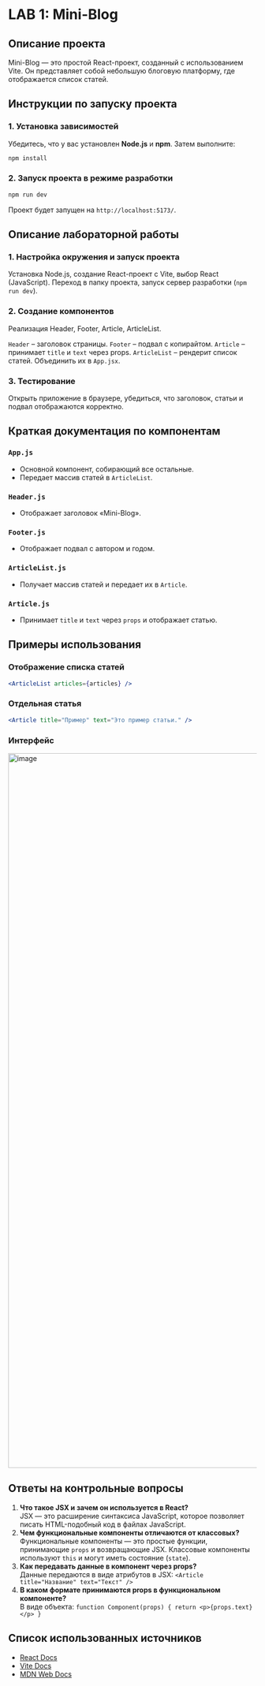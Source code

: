 # LAB 1: Mini-Blog

## Описание проекта
Mini-Blog — это простой React-проект, созданный с использованием Vite. Он представляет собой небольшую блоговую платформу, где отображается список статей. 

## Инструкции по запуску проекта
### 1. Установка зависимостей
Убедитесь, что у вас установлен **Node.js** и **npm**. Затем выполните:
```sh
npm install
```

### 2. Запуск проекта в режиме разработки
```sh
npm run dev
```
Проект будет запущен на `http://localhost:5173/`.

## Описание лабораторной работы

### 1. Настройка окружения и запуск проекта
Установка Node.js, создание React-проект с Vite, выбор React (JavaScript). Переход в папку проекта, запуск сервер разработки (`npm run dev`).

### 2. Создание компонентов
Реализация Header, Footer, Article, ArticleList.

`Header` – заголовок страницы.
`Footer` – подвал с копирайтом.
`Article` – принимает `title` и `text` через props.
`ArticleList` – рендерит список статей.
Объединить их в `App.jsx`.

### 3. Тестирование
Открыть приложение в браузере, убедиться, что заголовок, статьи и подвал отображаются корректно.

## Краткая документация по компонентам

### `App.js`
- Основной компонент, собирающий все остальные.
- Передает массив статей в `ArticleList`.

### `Header.js`
- Отображает заголовок «Mini-Blog».

### `Footer.js`
- Отображает подвал с автором и годом.

### `ArticleList.js`
- Получает массив статей и передает их в `Article`.

### `Article.js`
- Принимает `title` и `text` через `props` и отображает статью.

## Примеры использования
### Отображение списка статей
```jsx
<ArticleList articles={articles} />
```
### Отдельная статья
```jsx
<Article title="Пример" text="Это пример статьи." />
```

### Интерфейс
<img width="1450" alt="image" src="https://github.com/user-attachments/assets/acb75b6b-b797-416c-b1b5-e8e449352059" />


## Ответы на контрольные вопросы
1. **Что такое JSX и зачем он используется в React?**  
   JSX — это расширение синтаксиса JavaScript, которое позволяет писать HTML-подобный код в файлах JavaScript.
2. **Чем функциональные компоненты отличаются от классовых?**  
   Функциональные компоненты — это простые функции, принимающие `props` и возвращающие JSX. Классовые компоненты используют `this` и могут иметь состояние (`state`).
3. **Как передавать данные в компонент через props?**  
   Данные передаются в виде атрибутов в JSX: `<Article title="Название" text="Текст" />`
4. **В каком формате принимаются props в функциональном компоненте?**  
   В виде объекта: `function Component(props) { return <p>{props.text}</p> }`

##  Список использованных источников
- [React Docs](https://react.dev/)
- [Vite Docs](https://vitejs.dev/)
- [MDN Web Docs](https://developer.mozilla.org/)
